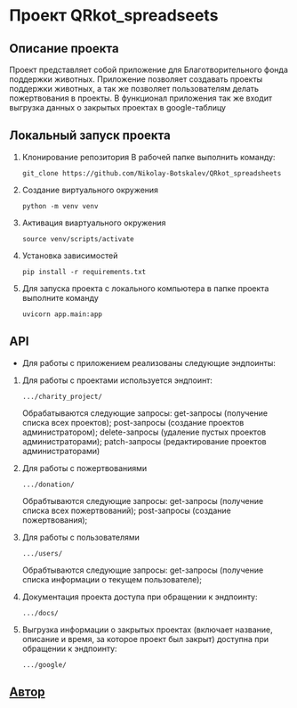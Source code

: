 # Проект QRkot_spreadseets

## Описание проекта

Проект представляет собой приложение для Благотворительного фонда поддержки животных.
Приложение позволяет создавать проекты поддержки животных, а так же позволяет пользователям делать пожертвования в проекты.
В функционал приложения так же входит выгрузка данных о закрытых проектах в google-таблицу


## Локальный запуск проекта

1. Клонирование репозитория
    В рабочей папке выполнить команду:
    ```
    git_clone https://github.com/Nikolay-Botskalev/QRkot_spreadsheets
    ```

2. Создание виртуального окружения
    ```
    python -m venv venv
    ```

3. Активация виартуального окружения
    ```
    source venv/scripts/activate
    ```

4. Установка зависимостей
    ```
    pip install -r requirements.txt
    ```

5. Для запуска проекта с локального компьютера в папке проекта выполните команду
    ```
    uvicorn app.main:app
    ```

## API

* Для работы с приложением реализованы следующие эндпоинты:

1. Для работы с проектами используется эндпоинт:
    ```
    .../charity_project/
    ```
    Обрабатываются следующие запросы:
    get-запросы (получение списка всех проектов);
    post-запросы (создание проектов администратором);
    delete-запросы (удаление пустых проектов администраторами);
    patch-запросы (редактирование проектов администраторами)

2. Для работы с пожертвованиями
    ```
    .../donation/
    ```
    Обрабтываются следующие запросы:
    get-запросы (получение списка всех пожертвований);
    post-запросы (создание пожертвования);

3. Для работы с пользователями
    ```
    .../users/
    ```
    Обрабтываются следующие запросы:
    get-запросы (получение списка информации о текущем пользователе);

4. Документация проекта доступа при обращении к эндпоинту:
    ```
    .../docs/
    ```

5. Выгрузка информации о закрытых проектах (включает название, описание и время, за которое проект был закрыт) доступна при обращении к эндпоинту:
    ```
    .../google/
    ```

## [Автор](https://github.com/Nikolay-Botskalev)
